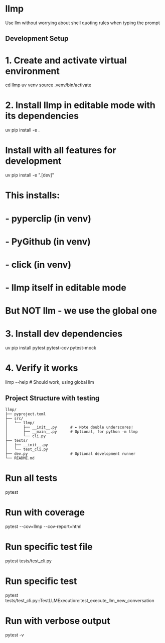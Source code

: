 # llmp
Use llm without worrying about shell quoting rules when typing the prompt

## Development Setup
# 1. Create and activate virtual environment
cd llmp
uv venv
source .venv/bin/activate

# 2. Install llmp in editable mode with its dependencies
uv pip install -e .
# Install with all features for development
uv pip install -e ".[dev]"

# This installs:
# - pyperclip (in venv)
# - PyGithub (in venv)
# - click (in venv)
# - llmp itself in editable mode
# But NOT llm - we use the global one

# 3. Install dev dependencies
uv pip install pytest pytest-cov pytest-mock

# 4. Verify it works
llmp --help  # Should work, using global llm

## Project Structure with testing
```
llmp/
├── pyproject.toml
├── src/
│   └── llmp/
│       ├── __init__.py      # ← Note double underscores!
│       ├── __main__.py      # Optional, for python -m llmp
│       └── cli.py
├── tests/
│   ├── __init__.py
│   └── test_cli.py
├── dev.py                   # Optional development runner
└── README.md
```

# Run all tests
pytest

# Run with coverage
pytest --cov=llmp --cov-report=html

# Run specific test file
pytest tests/test_cli.py

# Run specific test
pytest tests/test_cli.py::TestLLMExecution::test_execute_llm_new_conversation

# Run with verbose output
pytest -v
